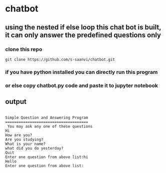 # chatbot
## using the nested if else loop this chat bot is built, it can only answer the predefined questions only

 ### clone this repo
 ~~~
git clone https://github.com/s-saanvi/chatbot.git
~~~
### if you have python installed you can directly run this program
### or else copy chatbot.py code and paste it to jupyter notebook 

## output
~~~

Simple Question and Answering Program
=====================================
 You may ask any one of these questions
Hi
How are you?
Are you studying?
What is your name?
what did you do yesterday?
Quit
Enter one question from above list:hi 
Hello
Enter one question from above list:
~~~

